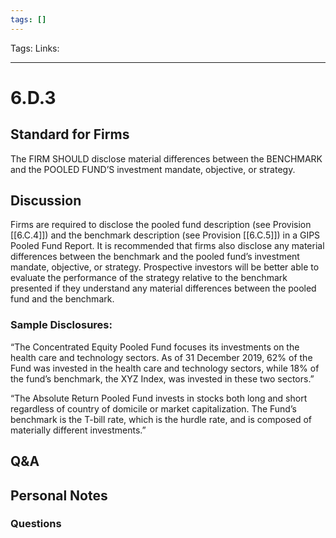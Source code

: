```yaml
---
tags: []
---
```

Tags:
Links: 
___
# 6.D.3
## Standard for Firms
The FIRM SHOULD disclose material differences between the BENCHMARK and the POOLED FUND’S investment mandate, objective, or strategy.
## Discussion
Firms are required to disclose the pooled fund description (see Provision [[6.C.4]]) and the benchmark description (see Provision [[6.C.5]]) in a GIPS Pooled Fund Report. It is recommended that firms also disclose any material differences between the benchmark and the pooled fund’s investment mandate, objective, or strategy. Prospective investors will be better able to evaluate the performance of the strategy relative to the benchmark presented if they understand any material differences between the pooled fund and the benchmark.
### Sample Disclosures:
“The Concentrated Equity Pooled Fund focuses its investments on the health care and technology sectors. As of 31 December 2019, 62% of the Fund was invested in the health care and technology sectors, while 18% of the fund’s benchmark, the XYZ Index, was invested in these two sectors.”

“The Absolute Return Pooled Fund invests in stocks both long and short regardless of country of domicile or market capitalization. The Fund’s benchmark is the T-bill rate, which is the hurdle rate, and is composed of materially different investments.”
## Q&A

## Personal Notes

### Questions